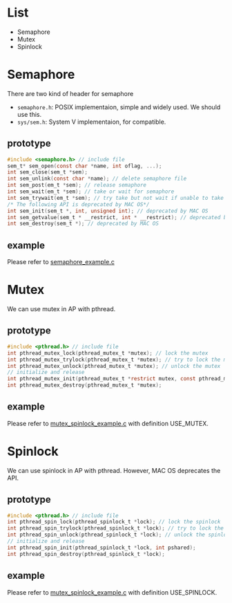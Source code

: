 # List
* Semaphore
* Mutex
* Spinlock

# Semaphore
There are two kind of header for semaphore

* `semaphore.h`: POSIX implementaion, simple and widely used. We should use this.
* `sys/sem.h`: System V implementaion, for compatible.

## prototype
```c
#include <semaphore.h> // include file
sem_t* sem_open(const char *name, int oflag, ...);
int sem_close(sem_t *sem);
int sem_unlink(const char *name); // delete semaphore file
int sem_post(em_t *sem); // release semaphore
int sem_wait(em_t *sem); // take or wait for semaphore
int sem_trywait(em_t *sem); // try take but not wait if unable to take
/* The following API is deprecated by MAC OS*/
int sem_init(sem_t *, int, unsigned int); // deprecated by MAC OS
int sem_getvalue(sem_t * __restrict, int * __restrict); // deprecated by MAC OS
int sem_destroy(sem_t *); // deprecated by MAC OS
```

## example
Please refer to [semaphore_example.c](semaphore_example.c)

# Mutex
We can use mutex in AP with pthread.

## prototype
```c
#include <pthread.h> // include file
int pthread_mutex_lock(pthread_mutex_t *mutex); // lock the mutex
int pthread_mutex_trylock(pthread_mutex_t *mutex); // try to lock the mutex, but not wait if unable to take
int pthread_mutex_unlock(pthread_mutex_t *mutex); // unlock the mutex
// initialize and release
int pthread_mutex_init(pthread_mutex_t *restrict mutex, const pthread_mutexattr_t *restrict attr);
int pthread_mutex_destroy(pthread_mutex_t *mutex);
```

## example
Please refer to [mutex_spinlock_example.c](mutex_spinlock_example.c) with definition USE_MUTEX.

# Spinlock
We can use spinlock in AP with pthread. However, MAC OS deprecates the API.

## prototype
```c
#include <pthread.h> // include file
int pthread_spin_lock(pthread_spinlock_t *lock); // lock the spinlock
int pthread_spin_trylock(pthread_spinlock_t *lock); // try to lock the spinlock, but not wait if unable to take
int pthread_spin_unlock(pthread_spinlock_t *lock); // unlock the spinlock
// initialize and release
int pthread_spin_init(pthread_spinlock_t *lock, int pshared); 
int pthread_spin_destroy(pthread_spinlock_t *lock);
```

## example
Please refer to [mutex_spinlock_example.c](mutex_spinlock_example.c) with definition USE_SPINLOCK.